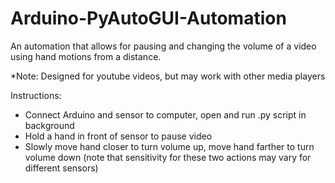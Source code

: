 # Arduino-PyAutoGUI-Automation
An automation that allows for pausing and changing the volume of a video using hand motions from a distance. 

*Note: Designed for youtube videos, but may work with other media players

Instructions:
  - Connect Arduino and sensor to computer, open and run .py script in background
  - Hold a hand in front of sensor to pause video 
  - Slowly move hand closer to turn volume up, move hand farther to turn volume down (note that sensitivity for these two actions may vary   for different sensors)
  
